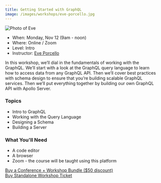 ```yaml
---
title: Getting Started with GraphQL
image: /images/workshops/eve-porcello.jpg 
---
```

<div id="speaker"><div class="speaker-photo"><img src="/images/workshops/eve-porcello.jpg" alt="Photo of Eve"/></div></div>

* When: Monday, Nov 12 (9am - noon)
* Where: Online / Zoom
* Level: Intro
* Instructor: [Eve Porcello](https://moonhighway.com/about)

In this workshop, we’ll dial in the fundamentals of working with the GraphQL. We’ll start with a look at the GraphQL query language to learn how to access data from any GraphQL API. Then we’ll cover best practices with schema design to ensure that you’re building scalable GraphQL services. Then we’ll put everything together by building our own GraphQL API with Apollo Server. 

### Topics
* Intro to GraphQL
* Working with the Query Language
* Designing a Schema
* Building a Server

### What You'll Need

* A code editor
* A browser
* Zoom - the course will be taught using this platform

<div class="cta"><a href="https://ti.to/event-loop/cascadiajs-2021/">Buy a Conference + Workshop Bundle ($50 discount)</a></div> <div class="cta secondary"><a href="https://ti.to/event-loop/cascadiajs-2021/with/noa5qxuzqq4,ttkg9rthsno,qbhdoha8bvo,mzrv5d5lg5c,9bpugxsil-y,rquptpreq3s,2yhjle-navk,1k-p6c67048,kgqqxm0p3wc">Buy Standalone Workshop Ticket</a></div>
